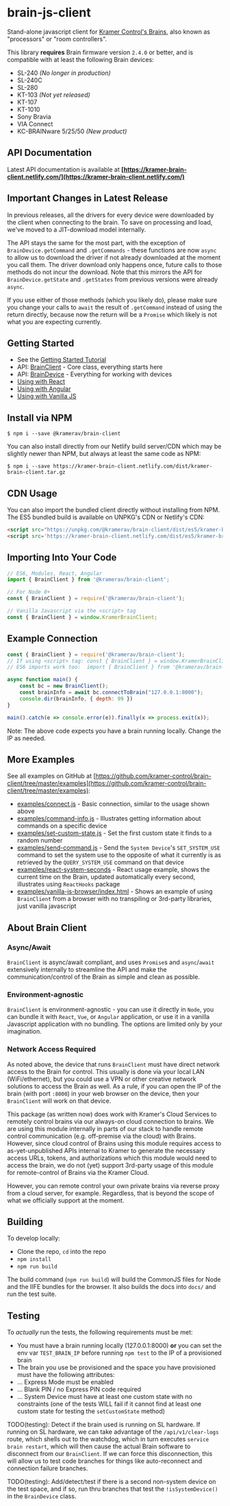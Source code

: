 # brain-js-client

Stand-alone javascript client for [Kramer Control's Brains](https://www.kramerav.com/us/products/control-and-management/control-processors?groupId=3&subgroupId=284#Control=118), also known as "processors" or "room controllers".

This library **requires** Brain firmware version `2.4.0` or better, and is compatible with at least the following Brain devices:

* SL-240 *(No longer in production)*
* SL-240C
* SL-280
* KT-103 *(Not yet released)*
* KT-107
* KT-1010
* Sony Bravia 
* VIA Connect
* KC-BRAINware 5/25/50 *(New product)*

## API Documentation

Latest API documentation is available at **[https://kramer-brain-client.netlify.com/](https://kramer-brain-client.netlify.com/)**

## Important Changes in Latest Release

In previous releases, all the drivers for every device were downloaded by the client when connecting to the brain. To save on processing and
load, we've moved to a JIT-download model internally. 

The API stays the same for the most part, with the exception of `BrainDevice.getCommand` and `.getCommands` - these functions are
now `async` to allow us to download the driver if not already downloaded at the moment you call them. The driver download only happens once,
future calls to those methods do not incur the download. Note that this mirrors the API for `BrainDevice.getState` and `.getStates` from 
previous versions were already `async`. 

If you use either of those methods (which you likely do), please make sure you change your calls to `await` the result of `.getCommand` instead
of using the return directly, because now the return will be a `Promise` which likely is not what you are expecting currently.

## Getting Started

* See the [Getting Started Tutorial](https://kramer-brain-client.netlify.com/tutorial-100-GettingStarted.html)
* API: [BrainClient](https://kramer-brain-client.netlify.com/BrainClient.html) - Core class, everything starts here
* API: [BrainDevice](https://kramer-brain-client.netlify.com/BrainDevice.html) - Everything for working with devices
* [Using with React](https://kramer-brain-client.netlify.com/tutorial-500-ReactUsage.html)
* [Using with Angular](https://kramer-brain-client.netlify.com/tutorial-600-AngularUsage.html)
* [Using with Vanilla JS](https://kramer-brain-client.netlify.com/tutorial-700-VanillaJSUsage.html)

## Install via NPM

```shell
$ npm i --save @kramerav/brain-client
```

You can also install directly from our Netlify build server/CDN which may be slightly newer than NPM, but always at least the same code as NPM:

```shell
$ npm i --save https://kramer-brain-client.netlify.com/dist/kramer-brain-client.tar.gz
```

## CDN Usage
You can also import the bundled client directly without installing from NPM. 
The ES5 bundled build is available on UNPKG's CDN or Netlify's CDN:

```html
<script src="https://unpkg.com/@kramerav/brain-client/dist/es5/kramer-brain-client.min.js"></script> <!-- always latest NPM version, see UNPKG docs on how to pin to a specific version -->
<script src='https://kramer-brain-client.netlify.com/dist/es5/kramer-brain-client.min.js'></script> <!-- always latest version -->
```

## Importing Into Your Code

```javascript
// ES6, Modules, React, Angular
import { BrainClient } from '@kramerav/brain-client';

// For Node 8+
const { BrainClient } = require('@kramerav/brain-client');

// Vanilla Javascript via the <script> tag
const { BrainClient } = window.KramerBrainClient;

```

## Example Connection

```javascript
const { BrainClient } = require('@kramerav/brain-client');
// If using <script> tag: const { BrainClient } = window.KramerBrainClient;
// ES6 imports work too:  import { BrainClient } from '@kramerav/brain-client';

async function main() {
	const bc = new BrainClient();
	const brainInfo = await bc.connectToBrain("127.0.0.1:8000");
	console.dir(brainInfo, { depth: 99 })
}

main().catch(e => console.error(e)).finally(x => process.exit(x));
```

Note: The above code expects you have a brain running locally. Change the IP as needed.

## More Examples

See all examples on GitHub at [https://github.com/kramer-control/brain-client/tree/master/examples](https://github.com/kramer-control/brain-client/tree/master/examples):

* [examples/connect.js](https://github.com/kramer-control/brain-client/blob/master/examples/connect.js) - Basic connection, similar to the usage shown above
* [examples/command-info.js](https://github.com/kramer-control/brain-client/blob/master/examples/command-info.js) - Illustrates getting information about commands on a specific device
* [examples/set-custom-state.js](https://github.com/kramer-control/brain-client/blob/master/examples/set-custom-state.js) - Set the first custom state it finds to a random number
* [examples/send-command.js](https://github.com/kramer-control/brain-client/blob/master/examples/send-command.js) - Send the `System Device`'s `SET_SYSTEM_USE` command to set the system use to the opposite of what it currently is as retrieved by the `QUERY_SYSTEM_USE` command on that device
* [examples/react-system-seconds](https://github.com/kramer-control/brain-client/tree/master/examples/react-system-seconds) - React usage example, shows the current time on the Brain, updated automatically every second, illustrates using `ReactHooks` package
* [examples/vanilla-js-browser/index.html](https://github.com/kramer-control/brain-client/blob/master/examples/vanilla-js-browser/index.html) - Shows an example of using `BrainClient` from a browser with no transpiling or 3rd-party libraries, just vanilla javascript

## About Brain Client

### Async/Await
`BrainClient` is async/await compliant, and uses `Promise`s and `async`/`await` extensively internally to streamline the API and make the communication/control of the Brain as simple and clean as possible.

### Environment-agnostic
`BrainClient` is environment-agnostic - you can use it directly in `Node`, you can bundle it with `React`, `Vue`, or `Angular` application, or use it in a vanilla Javascript application with no bundling. The options are limited only by your imagination.

### Network Access Required
As noted above, the device that runs `BrainClient` must have direct network access to the Brain for control. This usually is done via your local LAN (WiFi/ethernet), but you could use a VPN or other creative network solutions to access the Brain as well. As a rule, if you can open the IP of the brain (with port `:8000`) in your web browser on the device, then your `BrainClient` will work on that device.

This package (as written now) does work with Kramer's Cloud Services to remotely control brains via our always-on cloud connection to brains. We are using this module internally in parts of our stack to handle remote control communication (e.g. off-premise via the cloud) with Brains. However, since cloud control of Brains using this module requires access to as-yet-unpublished APIs internal to Kramer to generate the necessary access URLs, tokens, and authorizations which this module would need to access the brain, we do not (yet) support 3rd-party usage of this module for remote-control of Brains via the Kramer Cloud. 

However, you can remote control your own private brains via reverse proxy from a cloud server, for example. Regardless, that is beyond the scope of what we officially support at the moment.

## Building

To develop locally:

* Clone the repo, `cd` into the repo
* `npm install`
* `npm run build`

The build command (`npm run build`) will build the CommonJS files for Node and the IIFE bundles for the browser. It also builds the docs into `docs/` and run the test suite.

## Testing

To *actually* run the tests, the following requirements must be met:
* You must have a brain running locally (127.0.0.1:8000) **or** you can set the env var `TEST_BRAIN_IP` before running `npm test` to the IP of a provisioned brain
* The brain you use be provisioned and the space you have provisioned must have the following attributes:
* ... Express Mode must be enabled
* ... Blank PIN / no Express PIN code required 
* ... System Device must have at least one custom state with no constraints (one of the tests WILL fail if it cannot find at least one custom state for testing the `setCustomState` method)

TODO(testing): Detect if the brain used is running on SL hardware. If running on SL hardware, we can take advantage of the `/api/v1/clear-logs` route, which shells out to the watchdog, which in turn executes `service brain restart`, which will then cause the actual Brain software to disconnect from our `BrainClient`. If we can force this disconnection, this will allow us to test code branches for things like auto-reconnect and connection failure branches.

TODO(testing): Add/detect/test if there is a second non-system device on the test space, and if so, run thru branches that test the `!isSystemDevice()` in the `BrainDevice` class.